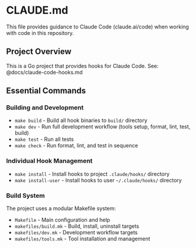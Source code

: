 # CLAUDE.md

This file provides guidance to Claude Code (claude.ai/code) when working with code in this repository.

## Project Overview

This is a Go project that provides hooks for Claude Code. See: @docs/claude-code-hooks.md

## Essential Commands

### Building and Development

- `make build` - Build all hook binaries to `build/` directory
- `make dev` - Run full development workflow (tools setup, format, lint, test, build)
- `make test` - Run all tests
- `make check` - Run format, lint, and test in sequence

### Individual Hook Management

- `make install` - Install hooks to project `.claude/hooks/` directory
- `make install-user` - Install hooks to user `~/.claude/hooks/` directory

### Build System

The project uses a modular Makefile system:

- `Makefile` - Main configuration and help
- `makefiles/build.mk` - Build, install, uninstall targets
- `makefiles/dev.mk` - Development workflow targets
- `makefiles/tools.mk` - Tool installation and management

